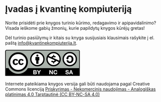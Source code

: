 # Įvadas į kvantinę kompiuteriją

Norite prisidėti prie knygos turinio kūrimo, redagavimo ir apipavidalinimo? Visada ieškome gabių žmonių, kurie papildytų knygos kūrėjų gretas!

Dėl turinio pasiūlymų ir kitais su knyga susijusiais klausimais rašykite į el. paštą info@kvantinekompiuterija.lt. 

![](media/cc-by-nc-sa.svg)

Internete pateikiama knygos versija gali būti naudojama pagal Creative Commons licenciją [Priskyrimas - Nekomercinis naudojimas - Analogiškas platinimas 4.0 Tarptautinė (CC BY-NC-SA 4.0)](https://creativecommons.org/licenses/by-nc-sa/4.0/deed.lt)

